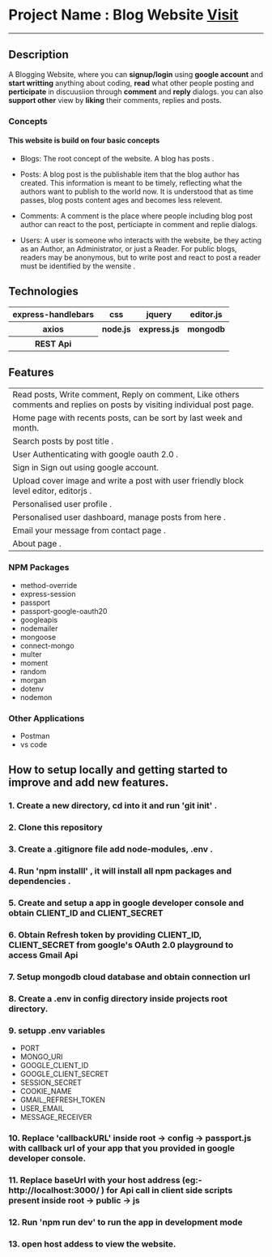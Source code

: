 
# Project Name : Blog Website <a href="https://debashisblog.herokuapp.com/">Visit</a> 
<hr>
<h2>Description</h2>
<p>A Blogging Website, where you can <b>signup/login</b> using <b>google account</b> and <b>start writting</b> 
  anything about coding, <b>read</b> what other people posting and <b>perticipate</b> in discuusiion 
  through <b>comment</b> and <b>reply</b> dialogs. you can also <b>support other</b> view by <b>liking</b> their comments, replies and posts.</p>
  
  
### Concepts
#### This website is build on four basic concepts

- Blogs:  The root concept of the website. A blog has posts .

- Posts:  A blog post is the publishable item that the blog author has created. This information is meant to be timely, reflecting what the authors want to publish to the world now. It is understood that as time passes, blog posts content ages and becomes less relevent.

- Comments:  A comment is the place where people including blog post author can react to the post, perticiapte in comment and replie dialogs.

- Users:  A user is someone who interacts with the website, be they acting as an Author, an Administrator, or just a Reader. For public blogs, readers may be anonymous, but to write post and react to post a reader must be identified by the wensite .


<h2>Technologies</h2>
<table>
      <tbody>
        <tr>
          <th>express-handlebars</th>
          <th>css</th>
           <th>jquery</th>
           <th>editor.js</th>
        </tr>
         <tr>
           <th>axios</th>
          <th>node.js</th>
          <th>express.js</th>
           <th>mongodb</th>
        </tr>
          <tr>
           <th>REST Api</th>
         </tr>
      </tbody>    
</table>

## Features
<table>
      <tbody>
         <tr>
          <td>Read posts, Write comment, Reply on comment, Like others comments and replies on posts by visiting individual post page.</td>
        </tr>
        <tr>
          <td>Home page with recents posts, can be sort by last week and month.</td>
        </tr>
        <tr>
          <td>Search posts by post title .</td>
        </tr>
        <tr>
          <td>User Authenticating with google oauth 2.0 .</td>
        </tr>
         <tr>
          <td>Sign in Sign out using google account.</td>
        </tr>
        <tr>
          <td>Upload cover image and write a post with user friendly block level editor, editorjs .</td>
        </tr>
         <tr>
          <td>Personalised user profile .</td>
        </tr>
         <tr>
          <td>Personalised user dashboard, manage posts from here .</td>
        </tr>
          <tr>
          <td>Email your message from contact page .</td>
        </tr>
         <tr>
          <td>About page .</td>
        </tr>
      </tbody>    
</table>

### NPM Packages
- method-override
- express-session
- passport
- passport-google-oauth20
- googleapis
- nodemailer
- mongoose
- connect-mongo
- multer
- moment
- random
- morgan
- dotenv
- nodemon
### Other Applications
- Postman
- vs code
## How to setup locally and getting started to improve and add new features.
### 1. Create a new directory, cd into it and run 'git init' .
### 2. Clone this repository
### 3. Create a .gitignore file add node-modules, .env .
### 4. Run 'npm installl' , it will install all npm packages and dependencies .
### 5. Create and setup a app in google developer console and obtain CLIENT_ID and CLIENT_SECRET
### 6. Obtain Refresh token by providing CLIENT_ID, CLIENT_SECRET from google's OAuth 2.0 playground to access Gmail Api 
### 7. Setup mongodb cloud database and obtain connection url
### 8. Create a .env in config directory inside projects root directory.
### 9. setupp .env variables 
- PORT
- MONGO_URI
- GOOGLE_CLIENT_ID
- GOOGLE_CLIENT_SECRET
- SESSION_SECRET
- COOKIE_NAME
- GMAIL_REFRESH_TOKEN
- USER_EMAIL
- MESSAGE_RECEIVER
### 10. Replace 'callbackURL' inside root -> config -> passport.js  with callback url of your app that you  provided in google developer console.
### 11. Replace baseUrl with your host address (eg:- http://localhost:3000/ ) for Api call in client side scripts present inside root -> public -> js
### 12. Run 'npm run dev' to run the app in development mode
### 13. open host addess to view the website.
